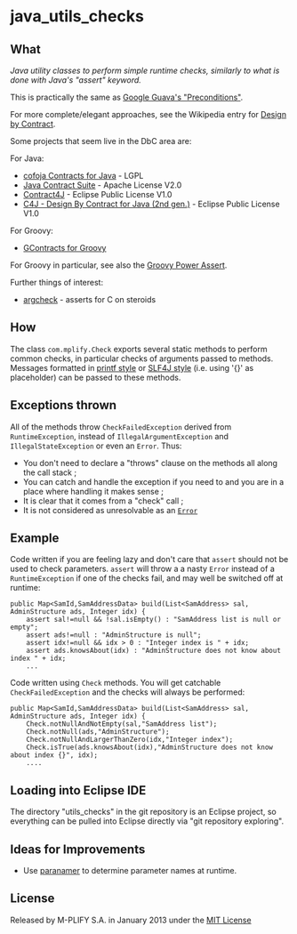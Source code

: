 # java_utils_checks

## What

_Java utility classes to perform simple runtime checks, similarly to what is done with Java's "assert" keyword._

This is practically the same as [Google Guava's "Preconditions"](http://code.google.com/p/guava-libraries/wiki/PreconditionsExplained).

For more complete/elegant approaches, see the Wikipedia entry for [Design by Contract](http://en.wikipedia.org/wiki/Design_by_contract). 

Some projects that seem live in the DbC area are:

For Java:

* [cofoja Contracts for Java](https://code.google.com/p/cofoja/) - LGPL
* [Java Contract Suite](http://sourceforge.net/projects/jcontracts/) - Apache License V2.0
* [Contract4J](http://www.polyglotprogramming.com/contract4j) - Eclipse Public License V1.0
* [C4J - Design By Contract for Java (2nd gen.)](http://c4j-team.github.io/C4J/theory.html) - Eclipse Public License V1.0

For Groovy:

* [GContracts for Groovy](http://gcontracts.org/)

For Groovy in particular, see also the [Groovy Power Assert](spot.com/2009/05/new-power-assertions-in-groovy.html).

Further things of interest:

* [argcheck](http://who-t.blogspot.com/2013/12/argcheck-assert-on-steroids.html) - asserts for C on steroids

## How

The class `com.mplify.Check` exports several static methods to perform common checks, in particular checks
of arguments passed to methods. Messages formatted in 
[printf style](http://docs.oracle.com/javase/7/docs/api/java/util/Formatter.html) or [SLF4J style](http://slf4j.org/faq.html#logging_performance)
(i.e. using '{}' as placeholder) can be passed to these methods.

## Exceptions thrown

All of the methods throw `CheckFailedException` derived from `RuntimeException`, instead of `IllegalArgumentException` and `IllegalStateException` or even an `Error`. Thus:

* You don't need to declare a "throws" clause on the methods all along the call stack ; 
* You can catch and handle the exception if you need to and you are in a place where handling it makes sense ;
* It is clear that it comes from a "check" call ; 
* It is not considered as unresolvable as an [`Error`](http://docs.oracle.com/javase/7/docs/api/java/lang/Error.html)

## Example

Code written if you are feeling lazy and don't care that `assert` should not be used to check parameters. `assert` will throw a a nasty `Error` instead of a `RuntimeException` if one of the checks fail, and may well be switched off at runtime:

    public Map<SamId,SamAddressData> build(List<SamAddress> sal, AdminStructure ads, Integer idx) {
        assert sal!=null && !sal.isEmpty() : "SamAddress list is null or empty";
        assert ads!=null : "AdminStructure is null";
        assert idx!=null && idx > 0 : "Integer index is " + idx;
        assert ads.knowsAbout(idx) : "AdminStructure does not know about index " + idx;
        ...
    
Code written using `Check` methods. You will get catchable `CheckFailedException` and the checks will always be performed:

    public Map<SamId,SamAddressData> build(List<SamAddress> sal, AdminStructure ads, Integer idx) {
        Check.notNullAndNotEmpty(sal,"SamAddress list");
        Check.notNull(ads,"AdminStructure");
        Check.notNullAndLargerThanZero(idx,"Integer index");
        Check.isTrue(ads.knowsAbout(idx),"AdminStructure does not know about index {}", idx);
        ....

## Loading into Eclipse IDE

The directory "utils_checks" in the git repository is an Eclipse project, so everything can be pulled into Eclipse 
directly via "git repository exploring".

## Ideas for Improvements

* Use [paranamer](https://github.com/paul-hammant/paranamer) to determine parameter names at runtime.

## License

Released by M-PLIFY S.A. in January 2013 under the [MIT License](http://opensource.org/licenses/MIT) 

